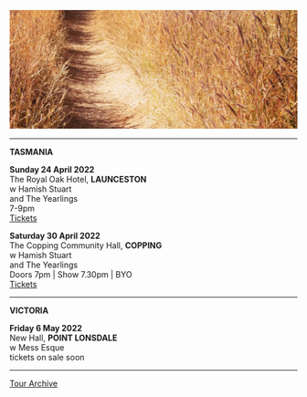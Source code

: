 ![](data/image/news/tourbanner2.jpg)

* * * * *

**TASMANIA**

**Sunday 24 April 2022**\
The Royal Oak Hotel, **LAUNCESTON**\
w Hamish Stuart\
and The Yearlings\
7-9pm\
[Tickets](https://royaloakhotel.iwannaticket.com.au/event/lucie-thorne-hamish-stuart-the-yearlings-MjYyODk)

**Saturday 30 April 2022**\
The Copping Community Hall, **COPPING**\
w Hamish Stuart\
and The Yearlings\
Doors 7pm | Show 7.30pm | BYO\
[Tickets](http://www.trybooking.com/BYLGX) 

* * * * * 

**VICTORIA**

**Friday 6 May 2022**\
New Hall, **POINT LONSDALE**\
w Mess Esque\
tickets on sale soon 

* * * * * 

[Tour Archive](tour/archive)
